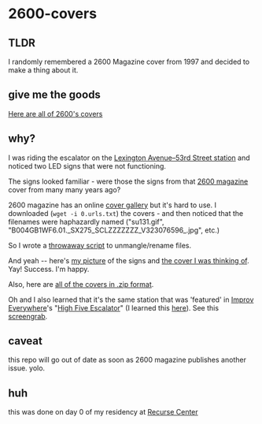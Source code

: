 # 2600-covers

## TLDR

I randomly remembered a 2600 Magazine cover from 1997 and decided to make a thing about it.

## give me the goods

[Here are all of 2600's covers](COVERS.md)

## why?

I was riding the escalator on the [Lexington Avenue–53rd Street station](https://en.wikipedia.org/wiki/Lexington_Avenue/51st_Street_station#IND_Queens_Boulevard_Line_platform) and noticed two LED signs that were not functioning.

The signs looked familiar - were those the signs from that [2600 magazine](https://www.2600.com/) cover from many many years ago?

2600 magazine has an online [cover gallery](https://www.2600.com/Magazine/CoverGallery) but it's hard to use. I downloaded (`wget -i 0.urls.txt`) the covers - and then noticed that the filenames were haphazardly named ("su131.gif", "B004GB1WF6.01.\_SX275_SCLZZZZZZZ_V323076596\_.jpg", etc.)

So I wrote a [throwaway script](3.process.py) to unmangle/rename files.

And yeah -- here's [my picture](4.lexington-53rd-mine.jpg) of the signs and [the cover I was thinking of](7.the-cover.png). Yay! Success. I'm happy.

Also, here are [all of the covers in .zip format](https://github.com/gregsadetsky/2600-covers/raw/main/6.covers.zip).

Oh and I also learned that it's the same station that was 'featured' in [Improv Everywhere](https://improveverywhere.com/)'s "[High Five Escalator](https://www.youtube.com/watch?v=Abt8aAB-Dr0)" (I learned this [here](http://www.projectsubwaynyc.com/blog/2017/1/5/stations-escalators-and-high-fives)). See this [screengrab](5.lexington-53rd-high-five.png).

## caveat

this repo will go out of date as soon as 2600 magazine publishes another issue. yolo.

## huh

this was done on day 0 of my residency at [Recurse Center](https://www.recurse.com/)
